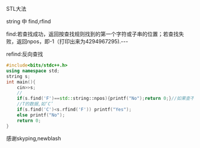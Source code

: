 STL大法

string 中 find,rfind

find:若查找成功，返回按查找规则找到的第一个字符或子串的位置；若查找失败，返回npos，即-1（打印出来为4294967295).---<from baidu>

refind:反向查找


```cpp
#include<bits/stdc++.h>
using namespace std;
string s; 
int main(){
	cin>>s;
    //
	if(s.find('F')==std::string::npos){printf("No");return 0;}//如果查不到
    //T的数据,如‘C’
	if(s.find('C')<s.rfind('F')) printf("Yes");
	else printf("No");
	return 0;
}
```
感谢skyping,newblash